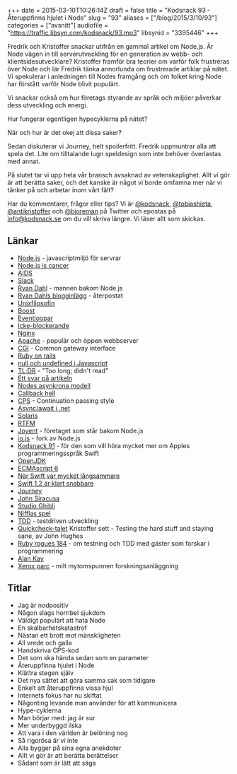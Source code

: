 +++
date = 2015-03-10T10:26:14Z
draft = false
title = "Kodsnack 93 - Återuppfinna hjulet i Node"
slug = "93"
aliases = ["/blog/2015/3/10/93"]
categories = ["avsnitt"]
audiofile = "https://traffic.libsyn.com/kodsnack/93.mp3"
libsynid = "3395446"
+++

Fredrik och Kristoffer snackar utifrån en gammal artikel om Node.js. Är Node vägen in till serverutveckling för en generation av webb- och klientsidesutvecklare? Kristoffer framför bra teorier om varför folk frustreras över Node och lär Fredrik tänka annorlunda om frustrerade artiklar på nätet. Vi spekulerar i anledningen till Nodes framgång och om folket kring Node har förstått varför Node blivit populärt.

Vi snackar också om hur företags styrande av språk och miljöer påverkar dess utveckling och energi. 

Hur fungerar egentligen hypecyklerna på nätet?

När och hur är det okej att dissa saker?

Sedan diskuterar vi Journey, helt spoilerfritt. Fredrik uppmuntrar alla att spela det. Lite om tilltalande lugn speldesign som inte behöver överlastas med annat.

På slutet tar vi upp hela vår bransch avsaknad av vetenskaplighet. Allt vi gör är att berätta saker, och det kanske är något vi borde omfamna mer när vi tänker på och arbetar inom vårt fält?

Har du kommentarer, frågor eller tips? Vi är [@kodsnack](https://www.twitter.com/kodsnack), [@tobiashieta](https://www.twitter.com/tobiashieta), [@antikristoffer](https://www.twitter.com/antikristoffer) och [@bjoreman](https://www.twitter.com/bjoreman) på Twitter och epostas på [info@kodsnack.se](mailto:info@kodsnack.se) om du vill skriva längre. Vi läser allt som skickas.

## Länkar ##
* [Node.js](http://en.wikipedia.org/wiki/Node.js) - javascriptmiljö för servrar
* [Node.js is cancer](http://random.0x7b8.net/node-js-is-cancer.html)
* [AIDS](http://en.wikipedia.org/wiki/HIV/AIDS)
* [Slack](http://en.wikipedia.org/wiki/Slack_%28software%29)
* [Ryan Dahl](http://www.quora.com/Who-is-Ryan-Dahl) - mannen bakom Node.js
* [Ryan Dahls blogginlägg](https://plus.google.com/116904230181415286707/posts/DnAMAN5sUR8) - återpostat
* [Unixfilosofin](http://en.wikipedia.org/wiki/Unix_philosophy)
* [Boost](http://en.wikipedia.org/wiki/Boost_%28C%2B%2B_libraries%29)
* [Eventloopar](http://strongloop.com/strongblog/node-js-event-loop/)
* [Icke-blockerande](http://hueniverse.com/2011/06/29/the-style-of-non-blocking/)
* [Nginx](http://en.wikipedia.org/wiki/Nginx)
* [Apache](http://en.wikipedia.org/wiki/Apache_HTTP_Server) - populär och öppen webbserver
* [CGI](http://en.wikipedia.org/wiki/Common_Gateway_Interface) - Common gateway interface
* [Ruby on rails](http://en.wikipedia.org/wiki/Ruby_on_Rails)
* [null och undefined i Javascript](http://saladwithsteve.com/2008/02/javascript-undefined-vs-null.html)
* [TL;DR](http://en.wikipedia.org/wiki/TL;DR) - "Too long; didn't read"
* [Ett svar på artikeln](http://www.uberbrady.com/2011/10/nodejs-is-not-cancer-you-are-just-moron.html)
* [Nodes asynkrona modell](http://www.informit.com/articles/article.aspx?p=2102373)
* [Callback hell](http://callbackhell.com/)
* [CPS](http://en.wikipedia.org/wiki/Continuation-passing_style) - Continuation passing style
* [Async/await i .net](https://msdn.microsoft.com/en-us/library/hh191443.aspx)
* [Solaris](http://en.wikipedia.org/wiki/Solaris_%28operating_system%29)
* [RTFM](http://en.wikipedia.org/wiki/RTFM)
* [Joyent](http://en.wikipedia.org/wiki/Joyent) - företaget som står bakom Node.js
* [io.js](https://iojs.org/en/index.html) - fork av Node.js
* [Kodsnack 91](https://kodsnack.se/91/) - för den som vill höra mycket mer om Apples programmeringsspråk Swift
* [OpenJDK](http://openjdk.java.net/)
* [ECMAscript 6](http://wiki.ecmascript.org/doku.php?id=harmony:specification_drafts)
* [När Swift var mycket långsammare](http://www.jessesquires.com/apples-to-apples-part-two/)
* [Swift 1.2 är klart snabbare](http://blog.human-friendly.com/swift-1-dot-2-update-xcode-6-dot-3-beta-2-performance)
* [Journey](http://en.wikipedia.org/wiki/Journey_%282012_video_game%29)
* [John Siracusa](http://hypercritical.co/about/)
* [Studio Ghibli](http://en.wikipedia.org/wiki/Studio_Ghibli)
* [Nifflas spel](http://nifflas.ni2.se/)
* [TDD](http://en.wikipedia.org/wiki/Test-driven_development) - testdriven utveckling
* [Quickcheck-talet](https://www.youtube.com/watch?v=zi0rHwfiX1Q) Kristoffer sett - Testing the hard stuff and staying sane, av John Hughes
* [Ruby rogues 184](http://devchat.tv/ruby-rogues/184-rr-what-we-actually-know-about-software-development-and-why-we-believe-it-s-true-with-greg-wilson-and-andreas-stefik) - om testning och TDD med gäster som forskar i programmering
* [Alan Kay](http://en.wikipedia.org/wiki/Alan_Kay)
* [Xerox parc](http://en.wikipedia.org/wiki/PARC_%28company%29) - milt mytomspunnen forskningsanläggning

## Titlar ##
* Jag är nodpositiv
* Någon slags horribel sjukdom
* Väldigt populärt att hata Node
* En skalbarhetskatastrof
* Nästan ett brott mot mänskligheten
* All vrede och galla
* Handskriva CPS-kod
* Det som ska hända sedan som en parameter
* Återuppfinna hjulet i Node
* Klättra stegen själv
* Det nya sättet att göra samma sak som tidigare
* Enkelt att återuppfinna vissa hjul
* Internets fokus har nu skiftat
* Någonting levande man använder för att kommunicera
* Hype-cyklerna
* Man börjar med: jag är sur
* Mer underbyggd ilska
* Att vara i den världen är belöning nog
* Så rigorösa är vi inte
* Alla bygger på sina egna anekdoter
* Allt vi gör är att berätta berättelser
* Sådant som är lätt att säga